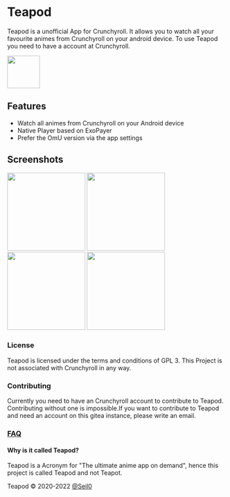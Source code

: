 # Teapod

Teapod is a unofficial App for Crunchyroll. It allows you to watch all your favourite animes from Crunchyroll on your android device. To use Teapod you need to have a account at Crunchyroll.

[<img src="https://fdroid.gitlab.io/artwork/badge/get-it-on.png" height="75">](https://f-droid.org/de/packages/org.mosad.teapod/)

## Features
* Watch all animes from Crunchyroll on your Android device
* Native Player based on ExoPayer
* Prefer the OmU version via the app settings

## Screenshots
[<img src="https://www.mosad.xyz/images/Teapod/Teapod_Home.webp" width=180>](https://www.mosad.xyz/images/Teapod/Teapod_Home.webp)
[<img src="https://www.mosad.xyz/images/Teapod/Teapod_Library.webp" width=180>](https://www.mosad.xyz/images/Teapod/Teapod_Library.webp)
[<img src="https://www.mosad.xyz/images/Teapod/Teapod_Media.webp" width=180>](https://www.mosad.xyz/images/Teapod/Teapod_Media.webp)
[<img src="https://www.mosad.xyz/images/Teapod/Teapod_Search.webp" width=180>](https://www.mosad.xyz/images/Teapod/Teapod_Search.webp)

### License
Teapod is licensed under the terms and conditions of GPL 3. This Project is not associated with Crunchyroll in any way.

### Contributing
Currently you need to have an Crunchyroll account to contribute to Teapod. Contributing without one is impossible.If you want to contribute to Teapod and need an account on this gitea instance, please write an email.

### [FAQ](https://git.mosad.xyz/Seil0/teapod/wiki#hilfe)

#### Why is it called Teapod?
Teapod is a Acronym for "The ultimate anime app on demand", hence this project is called Teapod and not Teapot.

Teapod © 2020-2022 [@Seil0](https://git.mosad.xyz/Seil0)
